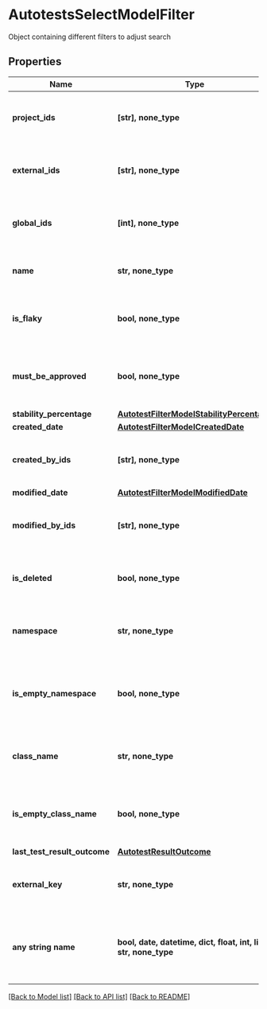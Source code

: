 # AutotestsSelectModelFilter

Object containing different filters to adjust search

## Properties
Name | Type | Description | Notes
------------ | ------------- | ------------- | -------------
**project_ids** | **[str], none_type** | Specifies an autotest projects IDs to search for | [optional] 
**external_ids** | **[str], none_type** | Specifies an autotest external IDs to search for | [optional] 
**global_ids** | **[int], none_type** | Specifies an autotest global IDs to search for | [optional] 
**name** | **str, none_type** | Specifies an autotest name to search for | [optional] 
**is_flaky** | **bool, none_type** | Specifies an autotest flaky status to search for | [optional] 
**must_be_approved** | **bool, none_type** | Specifies an autotest unapproved changes status to search for | [optional] 
**stability_percentage** | [**AutotestFilterModelStabilityPercentage**](AutotestFilterModelStabilityPercentage.md) |  | [optional] 
**created_date** | [**AutotestFilterModelCreatedDate**](AutotestFilterModelCreatedDate.md) |  | [optional] 
**created_by_ids** | **[str], none_type** | Specifies an autotest creator IDs to search for | [optional] 
**modified_date** | [**AutotestFilterModelModifiedDate**](AutotestFilterModelModifiedDate.md) |  | [optional] 
**modified_by_ids** | **[str], none_type** | Specifies an autotest last editor IDs to search for | [optional] 
**is_deleted** | **bool, none_type** | Specifies an autotest deleted status to search for | [optional] 
**namespace** | **str, none_type** | Specifies an autotest namespace to search for | [optional] 
**is_empty_namespace** | **bool, none_type** | Specifies an autotest namespace name presence status to search for | [optional] 
**class_name** | **str, none_type** | Specifies an autotest class name to search for | [optional] 
**is_empty_class_name** | **bool, none_type** | Specifies an autotest class name presence status to search for | [optional] 
**last_test_result_outcome** | [**AutotestResultOutcome**](AutotestResultOutcome.md) |  | [optional] 
**external_key** | **str, none_type** | Specifies an autotest external key to search for | [optional] 
**any string name** | **bool, date, datetime, dict, float, int, list, str, none_type** | any string name can be used but the value must be the correct type | [optional]

[[Back to Model list]](../README.md#documentation-for-models) [[Back to API list]](../README.md#documentation-for-api-endpoints) [[Back to README]](../README.md)


